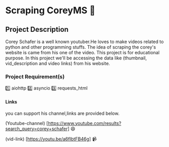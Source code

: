# Scraping CoreyMS 🔪

## Project Description

Corey Schafer is a well known youtuber.He loves to make  videos related to python and other programming stuffs. The idea of scraping the corey's website is came from his one of the video.
This project is for educational purpose. In this project we'll be accessing the data like (thumbnail, vid_description and video links) from his website.

### Project Requirement(s)

1️⃣ aiohttp
2️⃣ asyncio
3️⃣ requests_html

#### Links
you can support his channel,links are provided below.

(Youtube-channel) [https://www.youtube.com/results?search_query=corey+schafer] 😄

(vid-link) [https://youtu.be/a6fIbtFB46g] 📹

